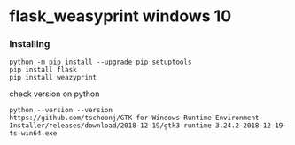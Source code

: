 # flask_weasyprint windows 10

### Installing

```
python -m pip install --upgrade pip setuptools
pip install flask
pip install weazyprint
```
check version on python
```
python --version --version
https://github.com/tschoonj/GTK-for-Windows-Runtime-Environment-Installer/releases/download/2018-12-19/gtk3-runtime-3.24.2-2018-12-19-ts-win64.exe
```
